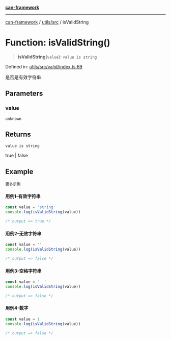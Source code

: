 [**can-framework**](../../../README.md)

***

[can-framework](../../../modules.md) / [utils/src](../README.md) / isValidString

# Function: isValidString()

> **isValidString**(`value`): `value is string`

Defined in: [utils/src/valid/index.ts:69](https://github.com/acanowl/acanowl-framework/blob/803929d309daee638a276dd80756bc2cc91479c5/packages/utils/src/valid/index.ts#L69)

是否是有效字符串

## Parameters

### value

`unknown`

## Returns

`value is string`

true | false

## Example

```更多示例```
#### 用例1-有效字符串

```typescript
const value = 'string'
console.log(isValidString(value))

/* output => true */
```

#### 用例2-无效字符串

```typescript
const value = ''
console.log(isValidString(value))

/* output => false */
```

#### 用例3-空格字符串

```typescript
const value = '  '
console.log(isValidString(value))

/* output => false */
```

#### 用例4-数字

```typescript
const value = 1
console.log(isValidString(value))

/* output => false */
```
